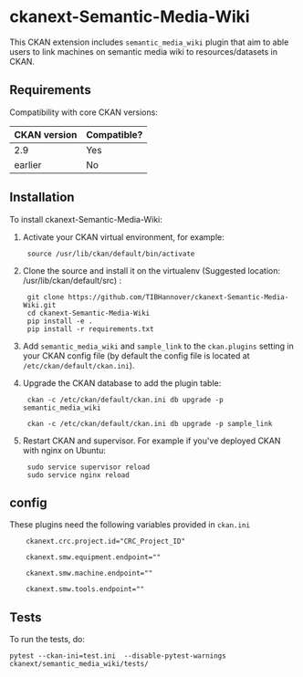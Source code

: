# ckanext-Semantic-Media-Wiki

This CKAN extension includes `semantic_media_wiki` plugin that aim to able users to link machines on semantic media wiki to resources/datasets in CKAN.



## Requirements

Compatibility with core CKAN versions:

| CKAN version    | Compatible?   |
| --------------- | ------------- |
|  2.9 | Yes    |
| earlier | No |           |



## Installation

To install ckanext-Semantic-Media-Wiki:

1. Activate your CKAN virtual environment, for example:

        source /usr/lib/ckan/default/bin/activate

2. Clone the source and install it on the virtualenv (Suggested location: /usr/lib/ckan/default/src)
:

        git clone https://github.com/TIBHannover/ckanext-Semantic-Media-Wiki.git
        cd ckanext-Semantic-Media-Wiki
        pip install -e .
        pip install -r requirements.txt

3. Add `semantic_media_wiki` and `sample_link` to the `ckan.plugins` setting in your CKAN
   config file (by default the config file is located at
   `/etc/ckan/default/ckan.ini`).

4. Upgrade the CKAN database to add the plugin table:

        ckan -c /etc/ckan/default/ckan.ini db upgrade -p semantic_media_wiki

        ckan -c /etc/ckan/default/ckan.ini db upgrade -p sample_link


4. Restart CKAN and supervisor. For example if you've deployed CKAN with nginx on Ubuntu:

        sudo service supervisor reload
        sudo service nginx reload
        


## config
These plugins need the following variables provided in `ckan.ini`


        ckanext.crc.project.id="CRC_Project_ID"
        
        ckanext.smw.equipment.endpoint=""
        
        ckanext.smw.machine.endpoint=""
        
        ckanext.smw.tools.endpoint=""



## Tests

To run the tests, do:

    pytest --ckan-ini=test.ini  --disable-pytest-warnings  ckanext/semantic_media_wiki/tests/


